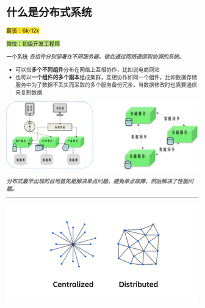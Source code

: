 # 什么是分布式系统

<font style="background-color:#FBDE28;">薪资：6k-12k</font>

<font style="background-color:#C1E77E;">岗位：初级开发工程师</font>

一个系统   _**<font style="color:rgb(102, 102, 102);">各组件</font>**_分别部署在不同服务器。_**<font style="color:rgb(102, 102, 102);">彼此通过网络通信和协调的系统。</font>**_

_**<font style="color:rgb(102, 102, 102);"> </font>**_

+ <font style="color:rgb(51, 51, 51);">可以指</font>**<font style="color:rgb(51, 51, 51);">多个不同组件</font>**<font style="color:rgb(51, 51, 51);">分布在网络上互相协作，比如说电商网站</font>
+ <font style="color:rgb(51, 51, 51);">也可以</font>**<font style="color:rgb(51, 51, 51);">一个组件的多个副本</font>**<font style="color:rgb(51, 51, 51);">组成集群，互相协作如同一个组件，比如数据存储服务中为了数据不丢失而采取的多个服务备份冗余，当数据修改时也需要通信来复制数据</font>

![1697358155056-209eb260-4080-4695-aa1d-cb6eb5655331.png](./img/0Qoc05l0LgRX1VjB/1697358155056-209eb260-4080-4695-aa1d-cb6eb5655331-287970.png)

_**<font style="color:rgb(102, 102, 102);">分布式最早出现的目地首先是解决单点问题，避免单点故障，然后解决了性能问题。</font>**_

<font style="color:rgb(9, 30, 66);">  
</font>

---

![1697358185815-7205950a-9a62-494c-950c-ca583ac64cd0.png](./img/0Qoc05l0LgRX1VjB/1697358185815-7205950a-9a62-494c-950c-ca583ac64cd0-983666.png)


